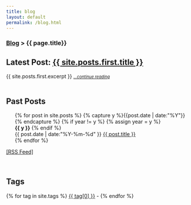 ```yaml
---
title: blog
layout: default
permalink: /blog.html
---
```


<h3><a href="http://thomasleeper.com/blog.html">Blog</a> > {{ page.title}} </h3>

<h2>Latest Post: <a href="{{ site.url }}{{ site.posts.first.url }}">{{ site.posts.first.title }}</a></h2>
<div>
{{ site.posts.first.excerpt }} <a style="font-size: .8em; font-style: italic;" href="{{ site.url }}{{ site.posts.first.url }}">...continue reading</a>
</div>

<br />

<h2>Past Posts</h2>

<ul class="listing">
{% for post in site.posts %}
  {% capture y %}{{post.date | date:"%Y"}}{% endcapture %}
  {% if year != y %}
    {% assign year = y %}
    <br /><b>{{ y }}</b>
  {% endif %}
  <li class="listing-item" style="list-style-type: none;">
    <time datetime="{{ post.date | date:"%Y-%m-%d" }}">{{ post.date | date:"%Y-%m-%d" }}</time>
    <a href="{{ site.url }}{{ post.url }}" title="{{ post.title }}">{{ post.title }}</a>
  </li>
{% endfor %}
</ul>

<a href="http://thomasleeper.com/feed.xml">[RSS Feed]</a>

<br />

<h2>Tags</h2>

<div id='tag_cloud'>
{% for tag in site.tags %}
<a href="blog/tags#{{ tag[0] }}" title="{{ tag[0] }}" rel="{{ tag[1].size }}">{{ tag[0] }}</a> - 
{% endfor %}
</div>

<script src="http://www.thomasleeper.com/js/jquery.tagcloud.js" type="text/javascript" charset="utf-8"></script> 
<script language="javascript">
$.fn.tagcloud.defaults = {
    size: {start: 1, end: 1, unit: 'em'},
      color: {start: '#f8e0e6', end: '#ff3333'}
};

$(function () {
    $('#tag_cloud a').tagcloud();
});
</script>
